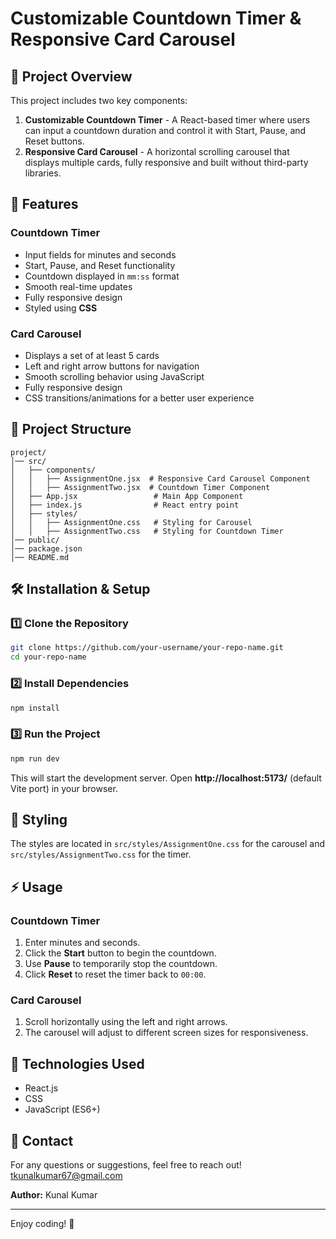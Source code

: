 # Customizable Countdown Timer & Responsive Card Carousel

## 📌 Project Overview
This project includes two key components:
1. **Customizable Countdown Timer** - A React-based timer where users can input a countdown duration and control it with Start, Pause, and Reset buttons.
2. **Responsive Card Carousel** - A horizontal scrolling carousel that displays multiple cards, fully responsive and built without third-party libraries.

## 🚀 Features
### Countdown Timer
- Input fields for minutes and seconds
- Start, Pause, and Reset functionality
- Countdown displayed in `mm:ss` format
- Smooth real-time updates
- Fully responsive design
- Styled using **CSS**

### Card Carousel
- Displays a set of at least 5 cards
- Left and right arrow buttons for navigation
- Smooth scrolling behavior using JavaScript
- Fully responsive design
- CSS transitions/animations for a better user experience

## 📂 Project Structure
```
project/
│── src/
│   ├── components/
│   │   ├── AssignmentOne.jsx  # Responsive Card Carousel Component
│   │   ├── AssignmentTwo.jsx  # Countdown Timer Component
│   ├── App.jsx                 # Main App Component
│   ├── index.js                # React entry point
│   ├── styles/
│   │   ├── AssignmentOne.css   # Styling for Carousel
│   │   ├── AssignmentTwo.css   # Styling for Countdown Timer
│── public/
│── package.json
│── README.md
```

## 🛠️ Installation & Setup

### 1️⃣ Clone the Repository
```sh
git clone https://github.com/your-username/your-repo-name.git
cd your-repo-name
```

### 2️⃣ Install Dependencies
```sh
npm install
```

### 3️⃣ Run the Project
```sh
npm run dev
```
This will start the development server. Open **http://localhost:5173/** (default Vite port) in your browser.

## 🎨 Styling
The styles are located in `src/styles/AssignmentOne.css` for the carousel and `src/styles/AssignmentTwo.css` for the timer.

## ⚡ Usage
### Countdown Timer
1. Enter minutes and seconds.
2. Click the **Start** button to begin the countdown.
3. Use **Pause** to temporarily stop the countdown.
4. Click **Reset** to reset the timer back to `00:00`.

### Card Carousel
1. Scroll horizontally using the left and right arrows.
2. The carousel will adjust to different screen sizes for responsiveness.

## 📌 Technologies Used
- React.js
- CSS
- JavaScript (ES6+)

## 📧 Contact
For any questions or suggestions, feel free to reach out!
tkunalkumar67@gmail.com

**Author:** Kunal Kumar

---
Enjoy coding! 🚀

